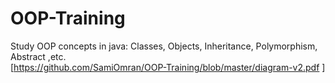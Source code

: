 # OOP-Training
Study OOP concepts in java: Classes, Objects, Inheritance, Polymorphism, Abstract ,etc.  
[https://github.com/SamiOmran/OOP-Training/blob/master/diagram-v2.pdf
]
